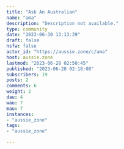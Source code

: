```yaml
---
title: "Ask An Australian" 
name: "ama"
description: "Description not available."
type: community
date: "2023-06-30 13:13:39"
draft: false
nsfw: false
actor_id: "https://aussie.zone/c/ama"
host: aussie.zone
lastmod: "2023-06-28 02:50:45"
published: "2023-06-28 02:18:08"
subscribers: 19
posts: 2
comments: 6
weight: 2
dau: 4
wau: 7
mau: 7
instances:
- "aussie_zone"
tags: 
- "aussie_zone"

---
```


